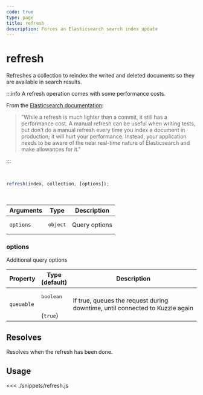```yaml
---
code: true
type: page
title: refresh
description: Forces an Elasticsearch search index update
---
```


# refresh

Refreshes a collection to reindex the writed and deleted documents so they are available in search results.  

:::info
A refresh operation comes with some performance costs.

From the [Elasticsearch documentation](https://www.elastic.co/guide/en/elasticsearch/reference/7.3/docs-refresh.html):
> "While a refresh is much lighter than a commit, it still has a performance cost. A manual refresh can be useful when writing tests, but don’t do a manual refresh every time you index a document in production; it will hurt your performance. Instead, your application needs to be aware of the near real-time nature of Elasticsearch and make allowances for it."

:::

<br/>

```js
refresh(index, collection, [options]);
```

<br/>

| Arguments | Type              | Description   |
| --------- | ----------------- | ------------- |
| `options` | <pre>object</pre> | Query options |

### options

Additional query options

| Property   | Type<br/>(default)              | Description                                                                  |
| ---------- | ------------------------------- | ---------------------------------------------------------------------------- |
| `queuable` | <pre>boolean</pre><br/>(`true`) | If true, queues the request during downtime, until connected to Kuzzle again |

## Resolves

Resolves when the refresh has been done.

## Usage

<<< ./snippets/refresh.js
